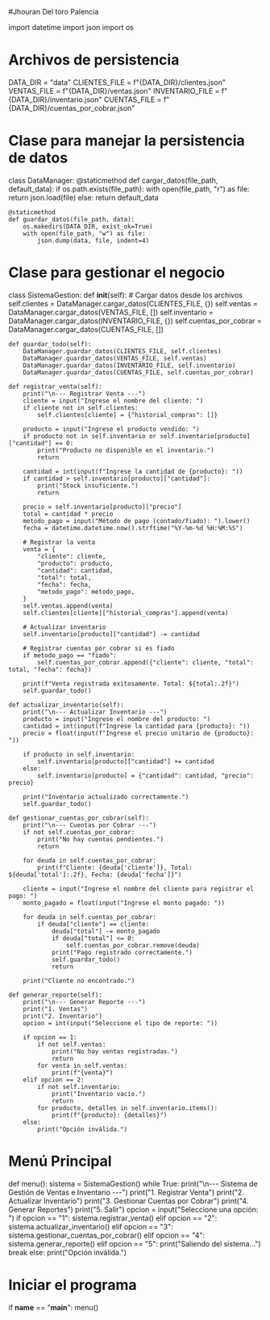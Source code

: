 #Jhouran Del toro Palencia

import datetime
import json
import os

# Archivos de persistencia
DATA_DIR = "data"
CLIENTES_FILE = f"{DATA_DIR}/clientes.json"
VENTAS_FILE = f"{DATA_DIR}/ventas.json"
INVENTARIO_FILE = f"{DATA_DIR}/inventario.json"
CUENTAS_FILE = f"{DATA_DIR}/cuentas_por_cobrar.json"

# Clase para manejar la persistencia de datos
class DataManager:
    @staticmethod
    def cargar_datos(file_path, default_data):
        if os.path.exists(file_path):
            with open(file_path, "r") as file:
                return json.load(file)
        else:
            return default_data

    @staticmethod
    def guardar_datos(file_path, data):
        os.makedirs(DATA_DIR, exist_ok=True)
        with open(file_path, "w") as file:
            json.dump(data, file, indent=4)

# Clase para gestionar el negocio
class SistemaGestion:
    def __init__(self):
        # Cargar datos desde los archivos
        self.clientes = DataManager.cargar_datos(CLIENTES_FILE, {})
        self.ventas = DataManager.cargar_datos(VENTAS_FILE, [])
        self.inventario = DataManager.cargar_datos(INVENTARIO_FILE, {})
        self.cuentas_por_cobrar = DataManager.cargar_datos(CUENTAS_FILE, [])

    def guardar_todo(self):
        DataManager.guardar_datos(CLIENTES_FILE, self.clientes)
        DataManager.guardar_datos(VENTAS_FILE, self.ventas)
        DataManager.guardar_datos(INVENTARIO_FILE, self.inventario)
        DataManager.guardar_datos(CUENTAS_FILE, self.cuentas_por_cobrar)

    def registrar_venta(self):
        print("\n--- Registrar Venta ---")
        cliente = input("Ingrese el nombre del cliente: ")
        if cliente not in self.clientes:
            self.clientes[cliente] = {"historial_compras": []}

        producto = input("Ingrese el producto vendido: ")
        if producto not in self.inventario or self.inventario[producto]["cantidad"] == 0:
            print("Producto no disponible en el inventario.")
            return

        cantidad = int(input(f"Ingrese la cantidad de {producto}: "))
        if cantidad > self.inventario[producto]["cantidad"]:
            print("Stock insuficiente.")
            return

        precio = self.inventario[producto]["precio"]
        total = cantidad * precio
        metodo_pago = input("Método de pago (contado/fiado): ").lower()
        fecha = datetime.datetime.now().strftime("%Y-%m-%d %H:%M:%S")

        # Registrar la venta
        venta = {
            "cliente": cliente,
            "producto": producto,
            "cantidad": cantidad,
            "total": total,
            "fecha": fecha,
            "metodo_pago": metodo_pago,
        }
        self.ventas.append(venta)
        self.clientes[cliente]["historial_compras"].append(venta)

        # Actualizar inventario
        self.inventario[producto]["cantidad"] -= cantidad

        # Registrar cuentas por cobrar si es fiado
        if metodo_pago == "fiado":
            self.cuentas_por_cobrar.append({"cliente": cliente, "total": total, "fecha": fecha})

        print(f"Venta registrada exitosamente. Total: ${total:.2f}")
        self.guardar_todo()

    def actualizar_inventario(self):
        print("\n--- Actualizar Inventario ---")
        producto = input("Ingrese el nombre del producto: ")
        cantidad = int(input(f"Ingrese la cantidad para {producto}: "))
        precio = float(input(f"Ingrese el precio unitario de {producto}: "))

        if producto in self.inventario:
            self.inventario[producto]["cantidad"] += cantidad
        else:
            self.inventario[producto] = {"cantidad": cantidad, "precio": precio}

        print("Inventario actualizado correctamente.")
        self.guardar_todo()

    def gestionar_cuentas_por_cobrar(self):
        print("\n--- Cuentas por Cobrar ---")
        if not self.cuentas_por_cobrar:
            print("No hay cuentas pendientes.")
            return

        for deuda in self.cuentas_por_cobrar:
            print(f"Cliente: {deuda['cliente']}, Total: ${deuda['total']:.2f}, Fecha: {deuda['fecha']}")

        cliente = input("Ingrese el nombre del cliente para registrar el pago: ")
        monto_pagado = float(input("Ingrese el monto pagado: "))

        for deuda in self.cuentas_por_cobrar:
            if deuda["cliente"] == cliente:
                deuda["total"] -= monto_pagado
                if deuda["total"] <= 0:
                    self.cuentas_por_cobrar.remove(deuda)
                print("Pago registrado correctamente.")
                self.guardar_todo()
                return

        print("Cliente no encontrado.")

    def generar_reporte(self):
        print("\n--- Generar Reporte ---")
        print("1. Ventas")
        print("2. Inventario")
        opcion = int(input("Seleccione el tipo de reporte: "))

        if opcion == 1:
            if not self.ventas:
                print("No hay ventas registradas.")
                return
            for venta in self.ventas:
                print(f"{venta}")
        elif opcion == 2:
            if not self.inventario:
                print("Inventario vacío.")
                return
            for producto, detalles in self.inventario.items():
                print(f"{producto}: {detalles}")
        else:
            print("Opción inválida.")

# Menú Principal
def menu():
    sistema = SistemaGestion()
    while True:
        print("\n--- Sistema de Gestión de Ventas e Inventario ---")
        print("1. Registrar Venta")
        print("2. Actualizar Inventario")
        print("3. Gestionar Cuentas por Cobrar")
        print("4. Generar Reportes")
        print("5. Salir")
        opcion = input("Seleccione una opción: ")
        if opcion == "1":
            sistema.registrar_venta()
        elif opcion == "2":
            sistema.actualizar_inventario()
        elif opcion == "3":
            sistema.gestionar_cuentas_por_cobrar()
        elif opcion == "4":
            sistema.generar_reporte()
        elif opcion == "5":
            print("Saliendo del sistema...")
            break
        else:
            print("Opción inválida.")

# Iniciar el programa
if __name__ == "__main__":
    menu()

